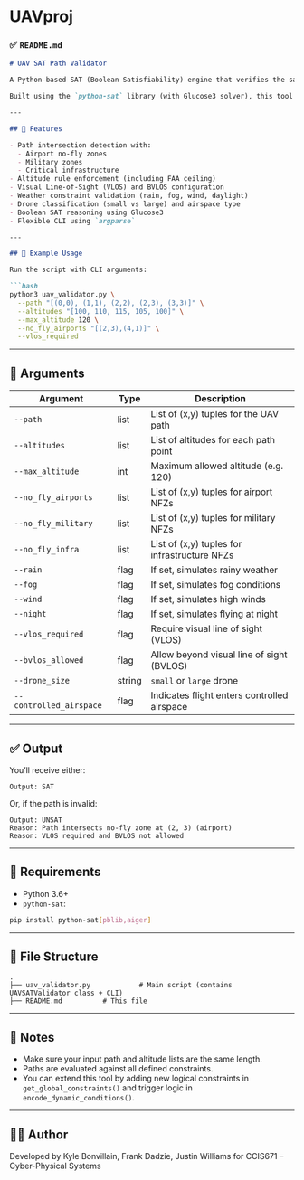 # UAVproj
### ✅ `README.md`

```markdown
# UAV SAT Path Validator

A Python-based SAT (Boolean Satisfiability) engine that verifies the safety and legality of unmanned aerial vehicle (UAV) flight paths based on airspace rules, weather conditions, drone configuration, and restricted zones.

Built using the `python-sat` library (with Glucose3 solver), this tool helps validate whether a UAV flight path is compliant with various constraints, and provides reasons for invalid paths.

---

## 🚀 Features

- Path intersection detection with:
  - Airport no-fly zones
  - Military zones
  - Critical infrastructure
- Altitude rule enforcement (including FAA ceiling)
- Visual Line-of-Sight (VLOS) and BVLOS configuration
- Weather constraint validation (rain, fog, wind, daylight)
- Drone classification (small vs large) and airspace type
- Boolean SAT reasoning using Glucose3
- Flexible CLI using `argparse`

---

## 🧪 Example Usage

Run the script with CLI arguments:

```bash
python3 uav_validator.py \
  --path "[(0,0), (1,1), (2,2), (2,3), (3,3)]" \
  --altitudes "[100, 110, 115, 105, 100]" \
  --max_altitude 120 \
  --no_fly_airports "[(2,3),(4,1)]" \
  --vlos_required
```

---

## 📝 Arguments

| Argument               | Type      | Description                                  |
|------------------------|-----------|----------------------------------------------|
| `--path`               | list      | List of (x,y) tuples for the UAV path        |
| `--altitudes`          | list      | List of altitudes for each path point        |
| `--max_altitude`       | int       | Maximum allowed altitude (e.g. 120)          |
| `--no_fly_airports`    | list      | List of (x,y) tuples for airport NFZs        |
| `--no_fly_military`    | list      | List of (x,y) tuples for military NFZs       |
| `--no_fly_infra`       | list      | List of (x,y) tuples for infrastructure NFZs |
| `--rain`               | flag      | If set, simulates rainy weather              |
| `--fog`                | flag      | If set, simulates fog conditions             |
| `--wind`               | flag      | If set, simulates high winds                 |
| `--night`              | flag      | If set, simulates flying at night            |
| `--vlos_required`      | flag      | Require visual line of sight (VLOS)          |
| `--bvlos_allowed`      | flag      | Allow beyond visual line of sight (BVLOS)    |
| `--drone_size`         | string    | `small` or `large` drone                     |
| `--controlled_airspace`| flag      | Indicates flight enters controlled airspace  |

---

## ✅ Output

You’ll receive either:

```text
Output: SAT
```

Or, if the path is invalid:

```text
Output: UNSAT
Reason: Path intersects no-fly zone at (2, 3) (airport)
Reason: VLOS required and BVLOS not allowed
```

---

## 🔧 Requirements

- Python 3.6+
- `python-sat`:

```bash
pip install python-sat[pblib,aiger]
```

---

## 📁 File Structure

```
.
├── uav_validator.py            # Main script (contains UAVSATValidator class + CLI)
├── README.md          # This file
```

---

## 📌 Notes

- Make sure your input path and altitude lists are the same length.
- Paths are evaluated against all defined constraints.
- You can extend this tool by adding new logical constraints in `get_global_constraints()` and trigger logic in `encode_dynamic_conditions()`.

---

## 👨‍💻 Author

Developed by Kyle Bonvillain, Frank Dadzie, Justin Williams for CCIS671 – Cyber-Physical Systems
```
